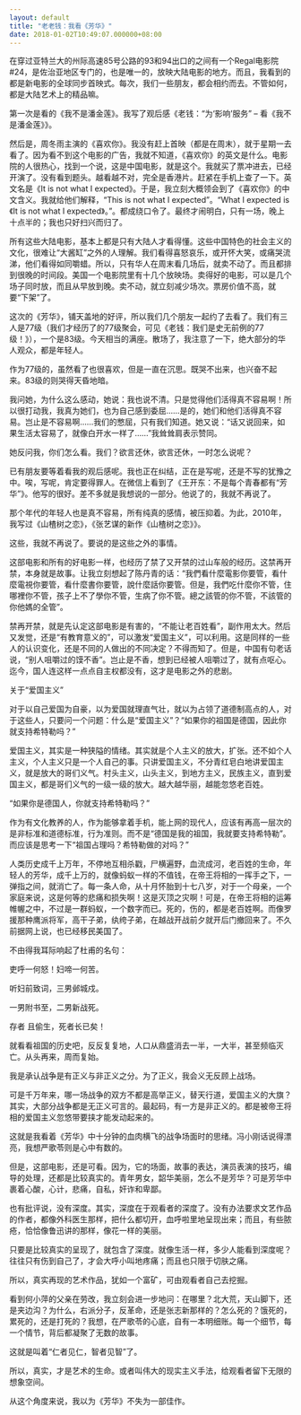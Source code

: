 ```yaml
---
layout: default
title: "老老钱：我看《芳华》"
date: 2018-01-02T10:49:07.000000+08:00
---
```


在穿过亚特兰大的州际高速85号公路的93和94出口的之间有一个Regal电影院#24，是佐治亚地区专门的，也是唯一的，放映大陆电影的地方。而且，我看到的都是新电影的全球同步首映式。每次，我们一些朋友，都会相约而去。不管如何，都是大陆艺术上的精品嘛。

第一次是看的《我不是潘金莲》。我写了观后感《老钱：“为‘影响’服务” – 看《我不是潘金莲》》。

然后是，周冬雨主演的《喜欢你》。我没有赶上首映（都是在周末），就于星期一去看了。因为看不到这个电影的广告，我就不知道，《喜欢你》的英文是什么。电影院的人很热心，找到一个说，这是中国电影，就是这个。我就买了票冲进去，已经开演了。没有看到题头。越看越不对，完全是香港片。赶紧在手机上查了一下。英文名是《It is not what I expected》。于是，我立刻大概领会到了《喜欢你》的中文含义。我就给他们解释，“This is not what I expected”。“What I expected is 《It is not what I expected》。”。都成绕口令了。最终才闹明白，只有一场，晚上十点半的；我也只好扫兴而归了。

所有这些大陆电影，基本上都是只有大陆人才看得懂。这些中国特色的社会主义的文化，很难让“大酱缸”之外的人理解。我们看得喜怒哀乐，或开怀大笑，或痛哭流涕，他们看得如同嚼蜡。所以，只有华人在周末看几场后，就卖不动了。而且都排到很晚的时间段。美国一个电影院里有十几个放映场。卖得好的电影，可以是几个场子同时放，而且从早放到晚。卖不动，就立刻减少场次。票房价值不高，就要“下架”了。

这次的《芳华》，铺天盖地的好评，所以我们几个朋友一起约了去看了。我们有三人是77级（我们才经历了的77级聚会，可见《老钱：我们是史无前例的77级！》），一个是83级。今天相当的满座。散场了，我注意了一下，绝大部分的华人观众，都是年轻人。

作为77级的，虽然看了也很喜欢，但是一直在沉思。既哭不出来，也兴奋不起来。83级的则哭得天昏地暗。

我问她，为什么这么感动，她说：我也说不清。只是觉得他们活得真不容易啊！所以很打动我，我真为她们，也为自己感到委屈……是的，她们和他们活得真不容易。岂止是不容易啊……我们的憋屈，只有我们知道。她又说：“话又说回来，如果生活太容易了，就像白开水一样了……”我耸耸肩表示赞同。

她反问我，你们怎么看。我们？欲言还休，欲言还休，一时怎么说呢？

已有朋友要等着看我的观后感呢。我也正在纠结，正在是写呢，还是不写的犹豫之中。唉，写呢，肯定要得罪人。在微信上看到了《王开东：不是每个青春都有“芳华”》。他写的很好。差不多就是我想说的一部分。他说了的，我就不再说了。

那个年代的年轻人也是真不容易，所有纯真的感情，被压抑着。为此，2010年，我写过《山楂树之恋》，《张艺谋的新作《山楂树之恋》》。

这些，我就不再说了。要说的是这些之外的事情。

这部电影和所有的好电影一样，也经历了禁了又开禁的过山车般的经历。这禁再开禁，本身就是故事。让我立刻想起了陈丹青的话：“我們看什麼電影你要管，看什麼電視你要管，看什麼書你要管，說什麼話你要管。但是，我們吃什麼你不管，住哪裡你不管，孩子上不了學你不管，生病了你不管。總之該管的你不管，不該管的你他媽的全管”。

禁再开禁，就是先认定这部电影是有害的，“不能让老百姓看”，副作用太大。然后又发觉，还是“有教育意义的”，可以激发“爱国主义”，可以利用。这是同样的一些人的认识变化，还是不同的人做出的不同决定？不得而知了。但是，中国有句老话说，“别人咀嚼过的馍不香”。岂止是不香，想到已经被人咀嚼过了，就有点呕心。迄今，国人连这样一点点自主权都没有，这才是电影之外的悲剧。

关于“爱国主义”

对于以自己爱国为自豪，以为爱国就理直气壮，就以为占领了道德制高点的人，对于这些人，只要问一个问题：什么是“爱国主义”？“如果你的祖国是德国，因此你就支持希特勒吗？”

爱国主义，其实是一种狭隘的情绪。其实就是个人主义的放大，扩张。还不如个人主义，个人主义只是一个人自己的事。只讲爱国主义，不分青红皂白地讲爱国主义，就是放大的哥们义气。村头主义，山头主义，到地方主义，民族主义，直到爱国主义，都是哥们义气的一级一级的放大。越大越华丽，越能忽悠老百姓。

“如果你是德国人，你就支持希特勒吗？”

作为有文化教养的人，作为能够拿着手机，能上网的现代人，应该有再高一层次的是非标准和道德标准，行为准则。而不是“德国是我的祖国，我就要支持希特勒”。而应该是思考一下“祖国占理吗？希特勒做的对吗？”

人类历史成千上万年，不停地互相杀戳，尸横遍野，血流成河，老百姓的生命，年轻人的芳华，成千上万的，就像蚂蚁一样的不值钱，在帝王将相的一挥手之下，一弹指之间，就消亡了。每一条人命，从十月怀胎到十七八岁，对于一个母亲，一个家庭来说，这是何等的悲痛和损失啊！这是灭顶之灾啊！可是，在帝王将相的运筹帷幄之中，不过是一群蚂蚁，一个数字而已。死的，伤的，都是老百姓啊。而像罗援那种鹰派将军，高干子弟，纨绔子弟，在越战开战前夕就开后门撤回来了。不久前据网上说，也已经移民美国了。

不由得我耳际响起了杜甫的名句：

吏呼一何怒！妇啼一何苦。


听妇前致词，三男邺城戍。


一男附书至，二男新战死。


存者 且偷生，死者长已矣！

就看看祖国的历史吧，反反复复地，人口从鼎盛消去一半，一大半，甚至频临灭亡。从头再来，周而复始。

我是承认战争是有正义与非正义之分。为了正义，我会义无反顾上战场。

可是千万年来，哪一场战争的双方不都是高举正义，替天行道，爱国主义的大旗？其实，大部分战争都是无正义可言的。最起码，有一方是非正义的。都是被帝王将相的爱国主义忽悠带要挟才能发动起来的。

这就是我看着《芳华》中十分钟的血肉横飞的战争场面时的思绪。冯小刚话说得漂亮，我想严歌苓则是心中有数的。

但是，这部电影，还是可看。因为，它的场面，故事的表达，演员表演的技巧，编导的处理，还都是比较真实的。青年男女，韶华美丽，怎么不是芳华？可是芳华中裹着心酸，心计，悲痛，自私，奸诈和卑鄙。

也有批评说，没有深度。其实，深度在于观看者的深度了。没有办法要求文艺作品的作者，都像外科医生那样，把什么都切开，血呼啦里地呈现出来；而且，有些脓疮，恰恰像鲁迅讲的那样，像花一样的美丽。

只要是比较真实的呈现了，就包含了深度。就像生活一样，多少人能看到深度呢？往往只有伤到自己了，才会大呼小叫地疼痛；而且也只限于切肤之痛。

所以，真实再现的艺术作品，犹如一个富矿，可由观看者自己去挖掘。

看到何小萍的父亲在劳改，我立刻会进一步地问：在哪里？北大荒，天山脚下，还是夹边沟？为什么，右派分子，反革命，还是张志新那样的？怎么死的？饿死的，累死的，还是打死的？我想，在严歌苓的心底，自有一本明细账。每一个细节，每一个情节，背后都凝聚了无数的故事。

这就是叫着“仁者见仁，智者见智”了。

所以，真实，才是艺术的生命。或者叫伟大的现实主义手法，给观看者留下无限的想象空间。

从这个角度来说，我以为《芳华》不失为一部佳作。

